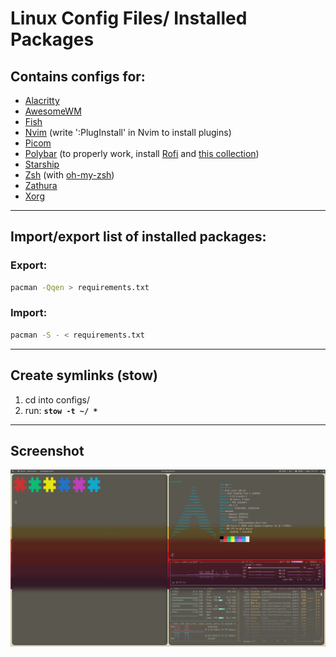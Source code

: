 # Linux Config Files/ Installed Packages


## Contains configs for:
- [Alacritty](https://github.com/alacritty/alacritty)
- [AwesomeWM](https://awesomewm.org/)
- [Fish](https://fishshell.com/)
- [Nvim](https://neovim.io/) (write ':PlugInstall' in Nvim to install plugins)
- [Picom](https://github.com/jonaburg/picom)
- [Polybar](https://github.com/polybar/polybar) (to properly work, install [Rofi](https://github.com/davatorium/rofi) and [this collection](https://github.com/adi1090x/rofi))
- [Starship](https://starship.rs/)
- [Zsh](https://www.zsh.org/) (with [oh-my-zsh](https://ohmyz.sh/))
- [Zathura](https://wiki.archlinux.org/title/zathura)
- [Xorg](https://www.x.org/wiki/)


---
## Import/export list of installed packages:

### Export:
``` bash
pacman -Qqen > requirements.txt
```

### Import:
``` bash
pacman -S - < requirements.txt
```


---
## Create symlinks (stow)
 1. cd into configs/
 2. run:  __`stow -t ~/ *`__


---
## Screenshot

![Screenshot](screenshot.png)